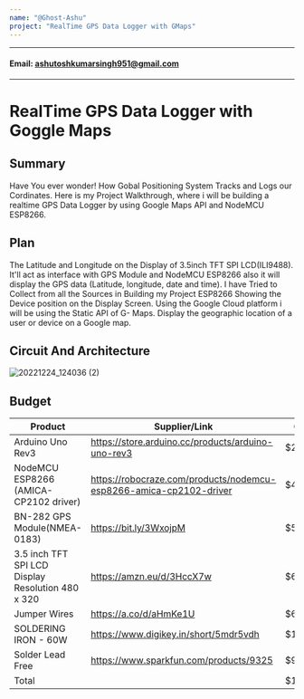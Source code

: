 ```yaml
---
name: "@Ghost-Ashu"
project: "RealTime GPS Data Logger with GMaps"
---
```

---
#### Email: ashutoshkumarsingh951@gmail.com
---
# RealTime GPS Data Logger with Goggle Maps

## Summary

Have You ever wonder! How Gobal Positioning System Tracks and Logs our Cordinates. Here  is my Project Walkthrough, where i will be building a realtime GPS Data Logger by using  Google Maps API and NodeMCU ESP8266.

## Plan

The Latitude and Longitude on the Display of 3.5inch TFT SPI LCD(ILI9488). It'll act as interface with GPS Module and NodeMCU ESP8266 also it will display the GPS data (Latitude, longitude, date and time). I have Tried to Collect from all the Sources in Building my Project
ESP8266 Showing the Device position on the Display Screen. Using the Google Cloud platform i will be using the Static API of G- Maps. Display the geographic location of a user or device on a Google map.

## Circuit And Architecture
![20221224_124036 (2)](https://user-images.githubusercontent.com/41056892/209425577-d997ff2b-fc51-44ff-b319-5751af7988ad.png)


## Budget

| Product                                          | Supplier/Link                                                                   | Cost   |
| -------------------------------------------------| --------------------------------------------------------------------------------| ------ |
| Arduino Uno Rev3                                 |     https://store.arduino.cc/products/arduino-uno-rev3                          | $25.60 |
| NodeMCU ESP8266 (AMICA-CP2102 driver)            |     https://robocraze.com/products/nodemcu-esp8266-amica-cp2102-driver          | $4.10  |
|BN-282 GPS Module(NMEA-0183)                      |     https://bit.ly/3WxojpM                                                      | $53.71 |
|3.5 inch TFT SPI LCD Display Resolution 480 x 320 |     https://amzn.eu/d/3HccX7w						                                       | $64.55 |
|Jumper Wires					                             |     https://a.co/d/aHmKe1U							                                         | $6.98  |
|SOLDERING IRON - 60W                              |     https://www.digikey.in/short/5mdr5vdh                                       | $16.47 |
|Solder Lead Free                                  |     https://www.sparkfun.com/products/9325                                      | $9.95  |
| Total                                            |                                                                                 | $181.36|
